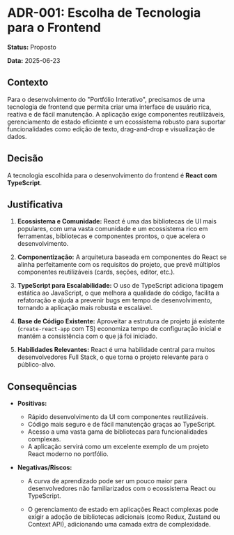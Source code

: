 # ADR-001: Escolha de Tecnologia para o Frontend

**Status:** Proposto

**Data:** 2025-06-23

## Contexto

Para o desenvolvimento do "Portfólio Interativo", precisamos de uma tecnologia de frontend que permita criar uma interface de usuário rica, reativa e de fácil manutenção. A aplicação exige componentes reutilizáveis, gerenciamento de estado eficiente e um ecossistema robusto para suportar funcionalidades como edição de texto, drag-and-drop e visualização de dados.

## Decisão

A tecnologia escolhida para o desenvolvimento do frontend é **React com TypeScript**.

## Justificativa

1.  **Ecossistema e Comunidade:** React é uma das bibliotecas de UI mais populares, com uma vasta comunidade e um ecossistema rico em ferramentas, bibliotecas e componentes prontos, o que acelera o desenvolvimento.

2.  **Componentização:** A arquitetura baseada em componentes do React se alinha perfeitamente com os requisitos do projeto, que prevê múltiplos componentes reutilizáveis (cards, seções, editor, etc.).

3.  **TypeScript para Escalabilidade:** O uso de TypeScript adiciona tipagem estática ao JavaScript, o que melhora a qualidade do código, facilita a refatoração e ajuda a prevenir bugs em tempo de desenvolvimento, tornando a aplicação mais robusta e escalável.

4.  **Base de Código Existente:** Aproveitar a estrutura de projeto já existente (`create-react-app` com TS) economiza tempo de configuração inicial e mantém a consistência com o que já foi iniciado.

5.  **Habilidades Relevantes:** React é uma habilidade central para muitos desenvolvedores Full Stack, o que torna o projeto relevante para o público-alvo.

## Consequências

- **Positivas:**
    - Rápido desenvolvimento da UI com componentes reutilizáveis.
    - Código mais seguro e de fácil manutenção graças ao TypeScript.
    - Acesso a uma vasta gama de bibliotecas para funcionalidades complexas.
    - A aplicação servirá como um excelente exemplo de um projeto React moderno no portfólio.

- **Negativas/Riscos:**
    - A curva de aprendizado pode ser um pouco maior para desenvolvedores não familiarizados com o ecossistema React ou TypeScript.
    
    - O gerenciamento de estado em aplicações React complexas pode exigir a adoção de bibliotecas adicionais (como Redux, Zustand ou Context API), adicionando uma camada extra de complexidade.

